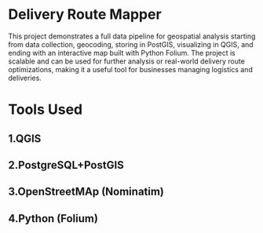 # Delivery Route Mapper

This project demonstrates a full data pipeline for geospatial analysis starting from data collection, geocoding, storing in PostGIS, visualizing in QGIS, and ending with an interactive map built with Python Folium. The project is scalable and can be used for further analysis or real-world delivery route optimizations, making it a useful tool for businesses managing logistics and deliveries.

# Tools Used 
## 1.QGIS
## 2.PostgreSQL+PostGIS
## 3.OpenStreetMAp (Nominatim)
## 4.Python (Folium)
